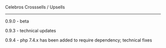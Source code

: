 Celebros Crosssells / Upsells

-------------------------------

0.9.0 - beta

0.9.3 - technical updates

0.9.4 - php 7.4.x has been added to require dependency; technical fixes
